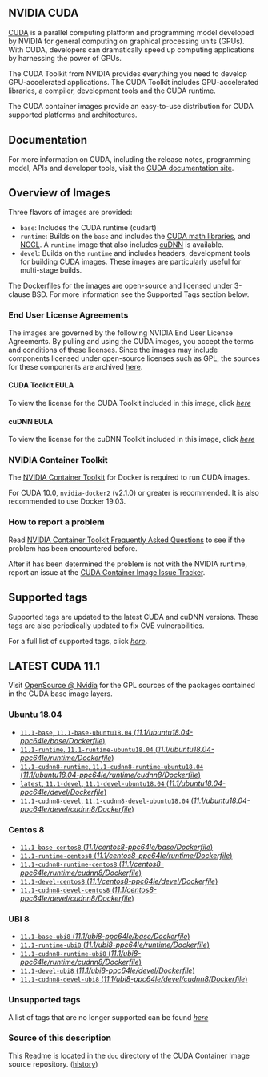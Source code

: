 ## NVIDIA CUDA

[CUDA](https://developer.nvidia.com/cuda-zone) is a parallel computing platform and programming model developed by NVIDIA for general computing on graphical processing units (GPUs). With CUDA, developers can dramatically speed up computing applications by harnessing the power of GPUs.

The CUDA Toolkit from NVIDIA provides everything you need to develop GPU-accelerated applications. The CUDA Toolkit includes GPU-accelerated libraries, a compiler, development tools and the CUDA runtime.

The CUDA container images provide an easy-to-use distribution for CUDA supported platforms and architectures.

## Documentation

For more information on CUDA, including the release notes, programming model, APIs and developer tools, visit the [CUDA documentation site](https://docs.nvidia.com/cuda).

## Overview of Images

Three flavors of images are provided:
- `base`: Includes the CUDA runtime (cudart)
- `runtime`: Builds on the `base` and includes the [CUDA math libraries](https://developer.nvidia.com/gpu-accelerated-libraries), and [NCCL](https://developer.nvidia.com/nccl). A `runtime` image that also includes [cuDNN](https://developer.nvidia.com/cudnn) is available. 
- `devel`: Builds on the `runtime` and includes headers, development tools for building CUDA images. These images are particularly useful for multi-stage builds.

The Dockerfiles for the images are open-source and licensed under 3-clause BSD. For more information see the Supported Tags section below.

### End User License Agreements

The images are governed by the following NVIDIA End User License Agreements. By pulling and using the CUDA images, you accept the terms and conditions of these licenses. 
Since the images may include components licensed under open-source licenses such as GPL, the sources for these components are archived [here](https://developer.download.nvidia.com/compute/cuda/opensource/image).

#### CUDA Toolkit EULA

To view the license for the CUDA Toolkit included in this image, click [*here*](http://docs.nvidia.com/cuda/eula/index.html)

#### cuDNN EULA

To view the license for the cuDNN Toolkit included in this image, click [*here*](https://docs.nvidia.com/deeplearning/sdk/cudnn-sla/index.html)

### NVIDIA Container Toolkit

The [NVIDIA Container Toolkit](https://github.com/NVIDIA/nvidia-docker) for Docker is required to run CUDA images.

For CUDA 10.0, `nvidia-docker2` (v2.1.0) or greater is recommended. It is also recommended to use Docker 19.03.

### How to report a problem

Read [NVIDIA Container Toolkit Frequently Asked Questions](https://github.com/NVIDIA/nvidia-docker/wiki/Frequently-Asked-Questions) to see if the problem has been encountered before.

After it has been determined the problem is not with the NVIDIA runtime, report an issue at the [CUDA Container Image Issue Tracker](https://gitlab.com/nvidia/container-images/cuda/-/issues).

## Supported tags

Supported tags are updated to the latest CUDA and cuDNN versions. These tags are also periodically updated to fix CVE vulnerabilities.

For a full list of supported tags, click [*here*](https://gitlab.com/nvidia/container-images/cuda/blob/master/doc/supported-tags.md).

## LATEST CUDA 11.1

Visit [OpenSource @ Nvidia](https://developer.download.nvidia.com/compute/cuda/opensource/image/) for the GPL sources of the packages contained in the CUDA base image layers.

### Ubuntu 18.04

- [`11.1-base`, `11.1-base-ubuntu18.04` (*11.1/ubuntu18.04-ppc64le/base/Dockerfile*)](https://gitlab.com/nvidia/container-images/cuda/blob/master/dist/11.1/ubuntu18.04-ppc64le/base/Dockerfile)
- [`11.1-runtime`, `11.1-runtime-ubuntu18.04` (*11.1/ubuntu18.04-ppc64le/runtime/Dockerfile*)](https://gitlab.com/nvidia/container-images/cuda/blob/master/dist/11.1/ubuntu18.04-ppc64le/runtime/Dockerfile)
- [`11.1-cudnn8-runtime`, `11.1-cudnn8-runtime-ubuntu18.04` (*11.1/ubuntu18.04-ppc64le/runtime/cudnn8/Dockerfile*)](https://gitlab.com/nvidia/container-images/cuda/blob/master/dist/11.1/ubuntu18.04-ppc64le/runtime/cudnn8/Dockerfile)
- [`latest`, `11.1-devel`, `11.1-devel-ubuntu18.04` (*11.1/ubuntu18.04-ppc64le/devel/Dockerfile*)](https://gitlab.com/nvidia/container-images/cuda/blob/master/dist/11.1/ubuntu18.04-ppc64le/devel/Dockerfile)
- [`11.1-cudnn8-devel`, `11.1-cudnn8-devel-ubuntu18.04` (*11.1/ubuntu18.04-ppc64le/devel/cudnn8/Dockerfile*)](https://gitlab.com/nvidia/container-images/cuda/blob/master/dist/11.1/ubuntu18.04-ppc64le/devel/cudnn8/Dockerfile)

### Centos 8

- [`11.1-base-centos8` (*11.1/centos8-ppc64le/base/Dockerfile*)](https://gitlab.com/nvidia/container-images/cuda/blob/master/dist/11.1/centos8-ppc64le/base/Dockerfile)
- [`11.1-runtime-centos8` (*11.1/centos8-ppc64le/runtime/Dockerfile*)](https://gitlab.com/nvidia/container-images/cuda/blob/master/dist/11.1/centos8-ppc64le/runtime/Dockerfile)
- [`11.1-cudnn8-runtime-centos8` (*11.1/centos8-ppc64le/runtime/cudnn8/Dockerfile*)](https://gitlab.com/nvidia/container-images/cuda/blob/master/dist/11.1/centos8-ppc64le/runtime/cudnn8/Dockerfile)
- [`11.1-devel-centos8` (*11.1/centos8-ppc64le/devel/Dockerfile*)](https://gitlab.com/nvidia/container-images/cuda/blob/master/dist/11.1/centos8-ppc64le/devel/Dockerfile)
- [`11.1-cudnn8-devel-centos8` (*11.1/centos8-ppc64le/devel/cudnn8/Dockerfile*)](https://gitlab.com/nvidia/container-images/cuda/blob/master/dist/11.1/centos8-ppc64le/devel/cudnn8/Dockerfile)

### UBI 8

- [`11.1-base-ubi8` (*11.1/ubi8-ppc64le/base/Dockerfile*)](https://gitlab.com/nvidia/container-images/cuda/blob/master/dist/11.1/ubi8-ppc64le/base/Dockerfile)
- [`11.1-runtime-ubi8` (*11.1/ubi8-ppc64le/runtime/Dockerfile*)](https://gitlab.com/nvidia/container-images/cuda/blob/master/dist/11.1/ubi8-ppc64le/runtime/Dockerfile)
- [`11.1-cudnn8-runtime-ubi8` (*11.1/ubi8-ppc64le/runtime/cudnn8/Dockerfile*)](https://gitlab.com/nvidia/container-images/cuda/blob/master/dist/11.1/ubi8-ppc64le/runtime/cudnn8/Dockerfile)
- [`11.1-devel-ubi8` (*11.1/ubi8-ppc64le/devel/Dockerfile*)](https://gitlab.com/nvidia/container-images/cuda/blob/master/dist/11.1/ubi8-ppc64le/devel/Dockerfile)
- [`11.1-cudnn8-devel-ubi8` (*11.1/ubi8-ppc64le/devel/cudnn8/Dockerfile*)](https://gitlab.com/nvidia/container-images/cuda/blob/master/dist/11.1/ubi8-ppc64le/devel/cudnn8/Dockerfile)

### Unsupported tags

A list of tags that are no longer supported can be found [*here*](https://gitlab.com/nvidia/container-images/cuda/blob/master/doc/unsupported-tags.md)

### Source of this description

This [Readme](https://gitlab.com/nvidia/container-images/cuda/blob/master/doc/README.md) is located in the `doc` directory of the CUDA Container Image source repository. ([history](https://gitlab.com/nvidia/container-images/cuda/commits/master/doc/README.md))
